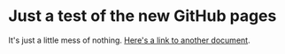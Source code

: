 # Just a test of the new GitHub pages

It's just a little mess of nothing. [Here's a link to another document](SAMPLE-LINK.md).
